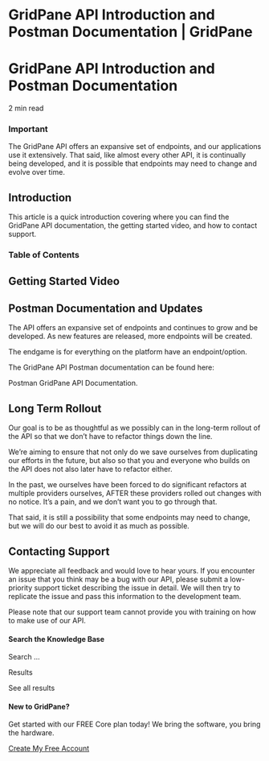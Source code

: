# GridPane API Introduction and Postman Documentation | GridPane

# GridPane API Introduction and Postman Documentation

 

2 min read 

 

### Important

The GridPane API offers an expansive set of endpoints, and our applications use it extensively. That said, like almost every other API, it is continually being developed, and it is possible that endpoints may need to change and evolve over time.

## Introduction

This article is a quick introduction covering where you can find the GridPane API documentation, the getting started video, and how to contact support.

### Table of Contents

 

## Getting Started Video

 

 

## Postman Documentation and Updates

The API offers an expansive set of endpoints and continues to grow and be developed. As new features are released, more endpoints will be created.

The endgame is for everything on the platform have an endpoint/option.

The GridPane API Postman documentation can be found here:

Postman GridPane API Documentation.

 

## Long Term Rollout

Our goal is to be as thoughtful as we possibly can in the long-term rollout of the API so that we don’t have to refactor things down the line.

We’re aiming to ensure that not only do we save ourselves from duplicating our efforts in the future, but also so that you and everyone who builds on the API does not also later have to refactor either.

In the past, we ourselves have been forced to do significant refactors at multiple providers ourselves, AFTER these providers rolled out changes with no notice. It’s a pain, and we don’t want you to go through that.

That said, it is still a possibility that some endpoints may need to change, but we will do our best to avoid it as much as possible.

 

 

## Contacting Support

We appreciate all feedback and would love to hear yours. If you encounter an issue that you think may be a bug with our API, please submit a low-priority support ticket describing the issue in detail. We will then try to replicate the issue and pass this information to the development team.

Please note that our support team cannot provide you with training on how to make use of our API.

 

#### Search the Knowledge Base

Search ...

 Results

See all results

#### New to GridPane?

Get started with our FREE Core plan today! We bring the software, you bring the hardware.

[Create My Free Account](https://gridpane.com/checkout/?plan=core)

